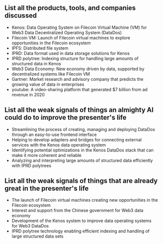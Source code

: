 ## List all the products, tools, and companies discussed
- Kenos: Data Operating System on Filecoin Virtual Machine (VM) for Web3 Data Decentralized Operating System (DataDos)
- Filecoin VM: Launch of Filecoin virtual machines to explore opportunities in the Filecoin ecosystem
- IPFS: Distributed file system
- IPRD: Data format used in data storage solutions for Kenos
- IPRD polytree: Indexing structure for handling large amounts of structured data in Kenos
- Web3 Data Economy: New economy driven by data, supported by decentralized systems like Filecoin VM
- Gartner: Market research and advisory company that predicts the growing value of data in enterprises
- youtube: A video-sharing platform that generated $7 billion from ad revenue in 2020

## List all the weak signals of things an almighty AI could do to improve the presenter's life
- Streamlining the process of creating, managing and deploying DataDos through an easy-to-use frontend interface
- Helping to develop adapters and bridges for connecting external services with the Kenos data operating system
- Identifying potential optimizations in the Kenos DataDos stack that can make it more coherent and reliable
- Analyzing and interpreting large amounts of structured data efficiently with IPRD polytrees

## List all the weak signals of things that are already great in the presenter's life
- The launch of Filecoin virtual machines creating new opportunities in the Filecoin ecosystem
- Interest and support from the Chinese government for Web3 data economy
- Development of the Kenos system to improve data operating systems for Web3 DataDos
- IPRD polytree technology enabling efficient indexing and handling of large structured data sets